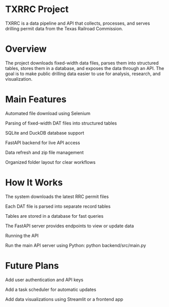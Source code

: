 # TXRRC Project

TXRRC is a data pipeline and API that collects, processes, and serves drilling permit data from the Texas Railroad Commission.

# Overview

The project downloads fixed-width data files, parses them into structured tables, stores them in a database, and exposes the data through an API. The goal is to make public drilling data easier to use for analysis, research, and visualization.

# Main Features

Automated file download using Selenium

Parsing of fixed-width DAT files into structured tables

SQLite and DuckDB database support

FastAPI backend for live API access

Data refresh and zip file management

Organized folder layout for clear workflows


# How It Works

The system downloads the latest RRC permit files

Each DAT file is parsed into separate record tables

Tables are stored in a database for fast queries

The FastAPI server provides endpoints to view or update data

Running the API

Run the main API server using Python:
python backend/src/main.py

# Future Plans

Add user authentication and API keys

Add a task scheduler for automatic updates

Add data visualizations using Streamlit or a frontend app